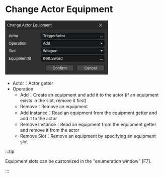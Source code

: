# Change Actor Equipment

![](img/changeActorEquipment-1.png)

- Actor：Actor getter
- Operation
  - Add：Create an equipment and add it to the actor (if an equipment exists in the slot, remove it first)
  - Remove：Remove an equipment
  - Add Instance：Read an equipment from the equipment getter and add it to the actor
  - Remove Instance：Read an equipment from the equipment getter and remove it from the actor
  - Remove Slot：Remove an equipment by specifying an equipment slot

:::tip

Equipment slots can be customized in the "enumeration window" [F7].

:::